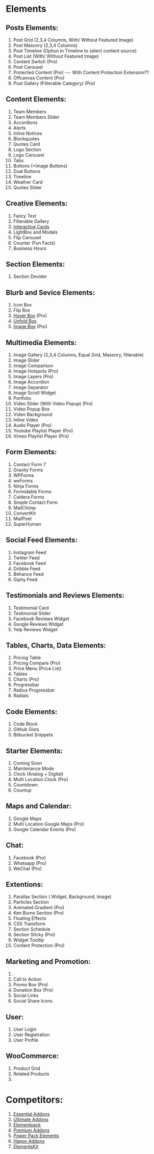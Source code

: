 # Elements

## Posts Elements:

1. Post Grid (2,3,4 Columns, With/ Without Featured Image)
2. Post Masonry (2,3,4 Columns)
3. Post Timeline (Option in Timeline to select content source)
4. Post List (With/ Without Featured Image)
5. Content Switch (Pro)
6. Post Carousel 
7. Protected Content (Pro) --- With Content Protection Extension??
8. Offcanvas Content (Pro)
9. Post Gallery (Filterable Category) (Pro)

## Content Elements:

1. Team Members
2. Team Members Slider
3. Accordions
5. Alerts
6. Inline Notices
7. Blockquotes
8. Quotes Card
9. Logo Section
10. Logo Carousel 
11. Tabs 
12. Buttons (+Image Buttons)
13. Dual Buttons
14. Timeline
15. Weather Card
16. Quotes Slider

## Creative Elements:

1. Fancy Text
2. Filterable Gallery
3. [Interactive Cards](https://essential-addons.com/elementor/interactive-cards/)
4. LightBox and Modals
5. Flip Carousel 
6. Counter (Fun Facts)
7. Business Hours


## Section Elements: 

1. Section Devider 

## Blurb and Sevice Elements:

1. Icon Box
2. Flip Box
3. [Hover Box](https://premiumaddons.com/ihover-widget-for-elementor-page-builder) (Pro)
4. [Unfold Box](https://premiumaddons.com/unfold-widget-for-elementor-page-builder)
5. [Image Box](https://premiumaddons.com/banner-widget-for-elementor-page-builder) (Pro)

## Multimedia Elements:

1. Image Gallery (2,3,4 Columns, Equal Grid, Masonry, filterable)
2. Image Slider
3. Image Comparison
4. Image Hotspots (Pro)
5. Image Layers (Pro)
6. Image Accordion
7. Image Separator 
8. Image Scroll Widget
9. Portfolio 
10. Video Slider (With Video Popup) (Pro)
11. Video Popup Box
12. Video Background
13. Inline Video
14. Audio Player (Pro)
15. Youtube Playlist Player (Pro)
16. Vimeo Playlist Player (Pro)

## Form Elements:

1. Contact Form 7 
2. Gravity Forms
3. WPForms
4. weForms
5. Ninja Forms
6. Formidable Forms
7. Caldera Forms
8. Simple Contact Form
9. MailChimp
10. ConvertKit
11. MailPoet
12. SuperHuman


## Social Feed Elements:

1. Instagram Feed
2. Twitter Feed 
3. Facebook Feed
4. Dribble Feed
5. Behance Feed
6. Giphy Feed

## Testimonials and Reviews Elements: 

1. Testimonial Card
2. Testimonial Slider
3. Facebook Reviews Widget
4. Google Reviews Widget
5. Yelp Reviews Widget

## Tables, Charts, Data Elements:

1. Pricing Table 
2. Pricing Compare (Pro)
3. Price Menu (Price List)
4. Tables
5. Charts (Pro)
6. Progressbar 
7. Radius Progressbar
8. Radials

## Code Elements:

1. Code Block
2. Github Gists
3. Bitbucket Snippets

## Starter Elements:

1. Coming Soon 
2. Maintenance Mode
3. Clock (Analog + Digital)
4. Multi Location Clock (Pro)
5. Countdown 
6. Countup

## Maps and Calendar:

1. Google Maps
2. Multi Location Google Maps (Pro)
3. Google Calendar Events (Pro)

## Chat:

1. Facebook (Pro)
2. Whatsapp (Pro)
3. WeChat (Pro)

## Extentions:

1. Parallax Section ( Widget, Background, Image)
2. Particles Section
3. Animated Gradient (Pro)
4. Ken Burns Section (Pro)
5. Floating Effects
6. CSS Transform 
7. Section Schedule
8. Section Sticky (Pro)
9. Widget Tooltip
10. Content Protection (Pro)

## Marketing and Promotion: 

1. 
2. Call to Action 
3. Promo Box (Pro)
4. Donation Box (Pro)
5. Social Links 
6. Social Share Icons

## User:

1. User Login
2. User Registration
3. User Profile


## WooCommerce: 

1. Product Grid
2. Related Products
3. 




# Competitors: 
1. [Essential Addons](https://essential-addons.com/elementor)
2. [Ultimate Addons](https://uaelementor.com)
3. [Elementpack](https://elementpack.pro)
4. [Premium Addons](http://premiumaddons.com)
5. [Power Pack Elements](https://powerpackelements.com)
6. [Happy Addons](https://happyaddons.com)
7. [ElementsKit](https://elementskit.xpeedstudio.com)

